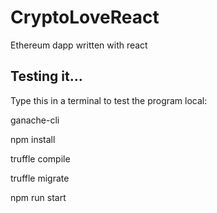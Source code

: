 # CryptoLoveReact

Ethereum dapp written with react

## Testing it...
Type this in a terminal to test the program local:

ganache-cli

npm install

truffle compile

truffle migrate

npm run start
